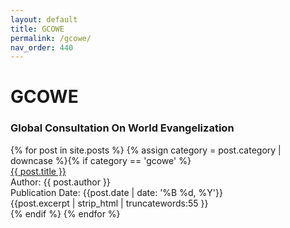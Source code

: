 ```yaml
---
layout: default
title: GCOWE
permalink: /gcowe/
nav_order: 440
---
```

<h1 class="category-title">GCOWE</h1>
<h3>Global Consultation On World Evangelization</h3>

<div class="article-container">
  {% for post in site.posts %}
    {% assign category = post.category | downcase %}{% if category == 'gcowe' %}
      <div class="article-list">
        <div class="article-category"></div>
        <div class="article-summary">
          <a href="{{ post.url | prepend: site.baseurl }}">{{ post.title }}</a><br>
          <div class="author">Author: {{ post.author }}</div>
          <div class="publication-date">Publication Date: <time datetime="{{post.date | date: '%F'}}">{{post.date | date: '%B %d, %Y'}}</time></div>
          <div class="excerpt">{{post.excerpt | strip_html | truncatewords:55 }}</div>
        </div>
      </div>
    {% endif %}
  {% endfor %}
</div>
